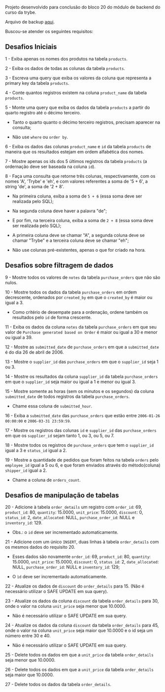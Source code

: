 Projeto desenvolvido para conclusão do bloco 20 do módulo de backend do curso da trybe.

Arquivo de backup [aqui](northwind.sql).

Buscou-se atender os seguintes requisitos:

## Desafios Iniciais

1 - Exiba apenas os nomes dos produtos na tabela `products`.
  
2 - Exiba os dados de todas as colunas da tabela `products`.
  
3 - Escreva uma query que exiba os valores da coluna que representa a primary key da tabela `products`.
 
4 - Conte quantos registros existem na coluna `product_name` da tabela `products`.
 
5 - Monte uma query que exiba os dados da tabela `products` a partir do quarto registro até o décimo terceiro.

  - Tanto o quarto quanto o décimo terceiro registros, precisam aparecer na consulta;

  - Não use `where` ou `order by`.
 
6 - Exiba os dados das colunas `product_name` e `id` da tabela `products` de maneira que os resultados estejam em ordem alfabética dos nomes.

7 - Mostre apenas os ids dos 5 últimos registros da tabela `products` (a ordernação deve ser baseada na coluna `id`).
 
8 - Faça uma consulta que retorne três colunas, respectivamente, com os nomes 'A', 'Trybe' e 'eh', e com valores referentes a soma de '5 + 6', a string 'de', a soma de '2 + 8'.

  - Na primeira coluna, exiba a soma de `5 + 6` (essa soma deve ser realizada pelo SQL);
  
  - Na segunda coluna deve haver a palavra \"de\";
  
  - E por fim, na terceira coluna, exiba a soma de `2 + 8` (essa soma deve ser realizada pelo SQL);
  
  - A primeira coluna deve se chamar \"A\", a segunda coluna deve se chamar \"Trybe\" e a terceira coluna deve se chamar \"eh\";
  
  - Não use colunas pré-existentes, apenas o que for criado na hora.

## Desafios sobre filtragem de dados

9 - Mostre todos os valores de `notes` da tabela `purchase_orders` que não são nulos.

  
10 - Mostre todos os dados da tabela `purchase_orders` em ordem decrescente, ordenados por `created_by` em que o `created_by` é maior ou igual a 3.

  - Como critério de desempate para a ordenação, ordene também os resultados pelo `id` de forma crescente.

11 - Exiba os dados da coluna `notes` da tabela `purchase_orders` em que seu valor de `Purchase generated based on Order` é maior ou igual a 30 e menor ou igual a 39.
  
12 - Mostre as `submitted_date` de `purchase_orders` em que a `submitted_date` é do dia 26 de abril de 2006.
  
13 - Mostre o `supplier_id` das `purchase_orders` em que o `supplier_id` seja 1 ou 3.
  
14 - Mostre os resultados da coluna `supplier_id` da tabela `purchase_orders` em que o `supplier_id` seja maior ou igual a 1 e menor ou igual 3.
  
15 - Mostre somente as horas (sem os minutos e os segundos) da coluna `submitted_date` de todos registros da tabela `purchase_orders`.

  - Chame essa coluna de `submitted_hour`.
  
16 - Exiba a `submitted_date` das `purchase_orders` que estão entre `2006-01-26 00:00:00` e `2006-03-31 23:59:59`.
  
17 - Mostre os registros das colunas `id` e `supplier_id` das `purchase_orders` em que os `supplier_id` sejam tanto 1, ou 3, ou 5, ou 7.
  
18 - Mostre todos os registros de `purchase_orders` que tem o `supplier_id` igual a 3 e `status_id` igual a 2.

19 - Mostre a quantidade de pedidos que foram feitos na tabela `orders` pelo `employee_id` igual a 5 ou 6, e que foram enviados através do método(coluna) `shipper_id` igual a 2.

  - Chame a coluna de `orders_count`.
  
## Desafios de manipulação de tabelas

20 - Adicione à tabela `order_details` um registro com `order_id`: 69, `product_id`: 80, `quantity`: 15.0000, `unit_price`: 15.0000, `discount`: 0, `status_id`: 2, `date_allocated`: NULL, `purchase_order_id`: NULL e `inventory_id`: 129.

  - Obs.: o `id` deve ser incrementado automaticamente.
  
21 - Adicione com um único `INSERT`, duas linhas à tabela `order_details` com os mesmos dados do requisito 20.

  - Esses dados são novamente `order_id`: 69, `product_id`: 80, `quantity`: 15.0000, `unit_price`: 15.0000, `discount`: 0, `status_id`: 2, `date_allocated`: NULL, `purchase_order_id`: NULL e `inventory_id`: 129;
  
  - O `ìd` deve ser incrementado automaticamente.
  
22 - Atualize os dados de `discount` do `order_details` para 15. (Não é necessário utilizar o SAFE UPDATE em sua query).
  
23 - Atualize os dados da coluna `discount` da tabela `order_details` para 30, onde o valor na coluna `unit_price` seja menor que 10.0000.

  - Não é necessário utilizar o SAFE UPDATE em sua query.
  
24 - Atualize os dados da coluna `discount` da tabela `order_details` para 45, onde o valor na coluna `unit_price` seja maior que 10.0000 e o id seja um número entre 30 e 40.

  - Não é necessário utilizar o SAFE UPDATE em sua query.
  
25 - Delete todos os dados em que a `unit_price` da tabela `order_details` seja menor que 10.0000.
  
26 - Delete todos os dados em que a `unit_price` da tabela `order_details` seja maior que 10.0000.
  
27 - Delete todos os dados da tabela `order_details`.
